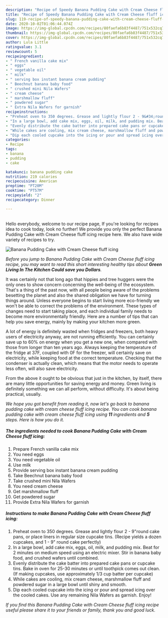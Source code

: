 ```yaml
---
description: "Recipe of Speedy Banana Pudding Cake with Cream Cheese fluff icing"
title: "Recipe of Speedy Banana Pudding Cake with Cream Cheese fluff icing"
slug: 119-recipe-of-speedy-banana-pudding-cake-with-cream-cheese-fluff-icing
date: 2020-10-02T01:06:44.074Z
image: https://img-global.cpcdn.com/recipes/80faefa6b83f4487/751x532cq70/banana-pudding-cake-with-cream-cheese-fluff-icing-recipe-main-photo.jpg
thumbnail: https://img-global.cpcdn.com/recipes/80faefa6b83f4487/751x532cq70/banana-pudding-cake-with-cream-cheese-fluff-icing-recipe-main-photo.jpg
cover: https://img-global.cpcdn.com/recipes/80faefa6b83f4487/751x532cq70/banana-pudding-cake-with-cream-cheese-fluff-icing-recipe-main-photo.jpg
author: Lula Little
ratingvalue: 3.1
reviewcount: 5
recipeingredient:
- " French vanilla cake mix"
- " eggs"
- " vegetable oil"
- " milk"
- " serving box instant banana cream pudding"
- " Beechnut banana baby food"
- " crushed mini Nila Wafers"
- " cream cheese"
- " marshmallow fluff"
- " powdered sugar"
- " Extra Nila Wafers for garnish"
recipeinstructions:
- "Preheat oven to 350 degrees. Grease and lightly flour 2 - 9&#34;round cake pans, or place liners in regular size cupcake tins. (Recipe yields a dozen cupcakes, and 1 - 9&#34; round cake perfectly)"
- "In a large bowl, add cake mix, eggs, oil, milk, and pudding mix. Beat for 2 minutes on medium speed using an electric mixer. Stir in banana baby food, and crushed wafers until combined."
- "Evenly distribute the cake batter into prepared cake pans or cupcake tins. Bake in oven for 25-30 minutes or until toothpick comes out clean. (If making cupcakes, use approximately 1/3 cup batter per cupcake)"
- "While cakes are cooling, mix cream cheese, marshmallow fluff and powdered sugar in a large bowl until shiny and smooth."
- "Dip each cooled cupcake into the icing or pour and spread icing over the cooled cakes. Use any remaining Nila Wafers as garnish. Enjoy!"
categories:
- Recipe
tags:
- banana
- pudding
- cake

katakunci: banana pudding cake 
nutrition: 219 calories
recipecuisine: American
preptime: "PT20M"
cooktime: "PT57M"
recipeyield: "2"
recipecategory: Dinner

---
```

<br>
Hello everybody, welcome to our recipe page, If you're looking for recipes idea to cook today, look no further! We provide you only the perfect Banana Pudding Cake with Cream Cheese fluff icing recipe here. We also have wide variety of recipes to try.
<br>


![Banana Pudding Cake with Cream Cheese fluff icing](https://img-global.cpcdn.com/recipes/80faefa6b83f4487/751x532cq70/banana-pudding-cake-with-cream-cheese-fluff-icing-recipe-main-photo.jpg)

<i>Before you jump to Banana Pudding Cake with Cream Cheese fluff icing recipe, you may want to read this short interesting healthy tips about 
<strong>Green Living In The Kitchen Could save you Dollars</strong>.</i>
</br>

It was certainly not that long ago that hippies and tree huggers were the only ones to show concern concerning the well-being of the ecosystem. That's a thing of the past now, with all people being aware of the problems besetting the planet and also the shared obligation we have for turning things around. Unless everyone begins to start living more eco-friendly we won't be able to correct the problems of the environment. These types of changes need to start taking place, and each individual family needs to become more environmentally friendly. Here are a number of tips that can help you save energy, mainly by making your kitchen more green.

A lot of energy is definitely wasted when fridges and freezers, both heavy users of electricity anyway, are not running efficiently. You can certainly save up to 60% on energy when you get a new one, when compared with those from longer than ten years ago. Always keeping the temperature of the fridge at 37F, coupled with 0F for the freezer, will certainly save on electricity, while keeping food at the correct temperature. Checking that the condenser is actually clean, which means that the motor needs to operate less often, will also save electricity.

From the above it ought to be obvious that just in the kitchen, by itself, there are many little opportunities for saving energy and money. Green living is definitely something we can all perform, without difficulty. It's about being practical, usually.


<i>We hope you got benefit from reading it, now let's go back to banana pudding cake with cream cheese fluff icing recipe. You can cook banana pudding cake with cream cheese fluff icing using <strong>11</strong> ingredients and <strong>5</strong> steps. Here is how you do it.
</i>

##### The ingredients needed to cook Banana Pudding Cake with Cream Cheese fluff icing:

1. Prepare  French vanilla cake mix
1. You need  eggs
1. You need  vegetable oil
1. Use  milk
1. Provide  serving box instant banana cream pudding
1. Take  Beechnut banana baby food
1. Take  crushed mini Nila Wafers
1. You need  cream cheese
1. Get  marshmallow fluff
1. Get  powdered sugar
1. Provide  Extra Nila Wafers for garnish


##### Instructions to make Banana Pudding Cake with Cream Cheese fluff icing:

1. Preheat oven to 350 degrees. Grease and lightly flour 2 - 9&#34;round cake pans, or place liners in regular size cupcake tins. (Recipe yields a dozen cupcakes, and 1 - 9&#34; round cake perfectly)
1. In a large bowl, add cake mix, eggs, oil, milk, and pudding mix. Beat for 2 minutes on medium speed using an electric mixer. Stir in banana baby food, and crushed wafers until combined.
1. Evenly distribute the cake batter into prepared cake pans or cupcake tins. Bake in oven for 25-30 minutes or until toothpick comes out clean. (If making cupcakes, use approximately 1/3 cup batter per cupcake)
1. While cakes are cooling, mix cream cheese, marshmallow fluff and powdered sugar in a large bowl until shiny and smooth.
1. Dip each cooled cupcake into the icing or pour and spread icing over the cooled cakes. Use any remaining Nila Wafers as garnish. Enjoy!


<i>If you find this Banana Pudding Cake with Cream Cheese fluff icing recipe useful please share it to your friends or family, thank you and good luck.</i>
